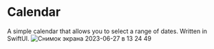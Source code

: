 # Calendar
A simple calendar that allows you to select a range of dates. Written in SwiftUI.
![Снимок экрана 2023-06-27 в 13 24 49](https://github.com/savnick/Calendar/assets/6532619/43f9a7ce-e2b5-4783-a7c9-d378993dbad1)
